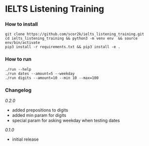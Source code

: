 # IELTS Listening Training

### How to install

```
git clone https://github.com/scor2k/ielts_listening_training.git
cd ielts_listening_training && python3 -m venv env  && source env/bin/activate 
pip3 install -r requirements.txt && pip3 install -e .
```

### How to run
```
./run --help
./run dates --amount=5 --weekday
./run digits --amount=10 --min 10 --max=100
```

### Changelog

*0.2.0*
 - added prepositions to digits
 - added min param for digits
 - special param for asking weekday when testing dates

*0.1.0* 
 - initial release
